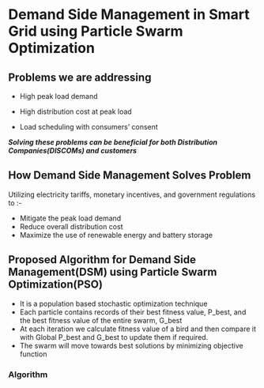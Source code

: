 # Demand Side Management in Smart Grid using Particle Swarm Optimization

## Problems we are addressing
- High peak load demand

- High distribution cost at peak load

- Load scheduling with consumers’ consent

**_Solving these problems can be beneficial for both Distribution Companies(DISCOMs) and customers_**

## How Demand Side Management Solves Problem
Utilizing electricity tariffs, monetary incentives, and government regulations to :- 
- Mitigate the peak load demand
- Reduce overall distribution cost
- Maximize the use of renewable energy and battery storage

## Proposed Algorithm for Demand Side Management(DSM) using Particle Swarm Optimization(PSO)

- It is a population based stochastic optimization technique
- Each particle contains records of their best fitness value, P_best, and the best fitness value of the entire swarm, G_best
- At each iteration we calculate fitness value of a bird and then compare it with Global P_best and G_best to update them if required.
- The swarm will move towards best solutions by minimizing objective function

### Algorithm





